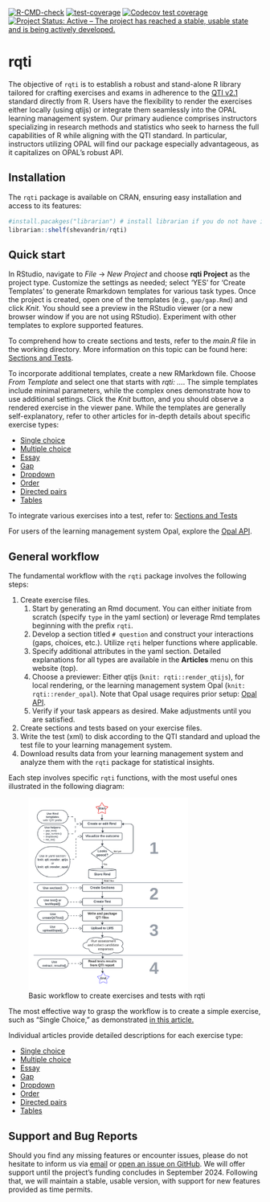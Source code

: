 
<!-- README.md is generated from README.Rmd. Please edit that file -->
<!-- badges: start -->

[![R-CMD-check](https://github.com/shevandrin/rqti/actions/workflows/R-CMD-check.yaml/badge.svg)](https://github.com/shevandrin/rqti/actions/workflows/R-CMD-check.yaml)
[![test-coverage](https://github.com/shevandrin/rqti/actions/workflows/test-coverage.yaml/badge.svg)](https://github.com/shevandrin/rqti/actions/workflows/test-coverage.yaml)
[![Codecov test
coverage](https://codecov.io/gh/shevandrin/rqti/branch/main/graph/badge.svg)](https://app.codecov.io/gh/shevandrin/rqti?branch=main)
[![Project Status: Active – The project has reached a stable, usable state and is being actively developed.](https://www.repostatus.org/badges/latest/active.svg)](https://www.repostatus.org/#active)
<!-- badges: end -->

# rqti

The objective of `rqti` is to establish a robust and stand-alone R
library tailored for crafting exercises and exams in adherence to the
[QTI
v2.1](https://www.imsglobal.org/question/qtiv2p1/imsqti_implv2p1.html)
standard directly from R. Users have the flexibility to render the
exercises either locally (using qtijs) or integrate them seamlessly into
the OPAL learning management system. Our primary audience comprises
instructors specializing in research methods and statistics who seek to
harness the full capabilities of R while aligning with the QTI standard.
In particular, instructors utilizing OPAL will find our package
especially advantageous, as it capitalizes on OPAL’s robust API.

## Installation

The `rqti` package is available on CRAN, ensuring easy installation and access to its features:

``` r
#install.pacakges("librarian") # install librarian if you do not have it yet
librarian::shelf(shevandrin/rqti)
```

<!-- `rqti` have not published yet on CRAN. After publishing it will be possible to install package as follows: -->
<!-- ```{r eval=FALSE} -->
<!-- install.packages("rqti") -->
<!-- ``` -->
<!-- Note that this will start a qtijs server, which will be used for previewing exercises. If you do not need this, turn it off with the environment variable: RQTI_AUTOSTART_SERVER=FALSE (in your .Rprofile or in .Renviron). -->

## Quick start

In RStudio, navigate to *File* -\> *New Project* and choose **rqti
Project** as the project type. Customize the settings as needed; select
‘YES’ for ‘Create Templates’ to generate Rmarkdown templates for various
task types. Once the project is created, open one of the templates
(e.g., `gap/gap.Rmd`) and click *Knit*. You should see a preview in the
RStudio viewer (or a new browser window if you are not using RStudio).
Experiment with other templates to explore supported features.

To comprehend how to create sections and tests, refer to the *main.R*
file in the working directory. More information on this topic can be
found here: [Sections and Tests](articles/section.html).

To incorporate additional templates, create a new RMarkdown file. Choose
*From Template* and select one that starts with *rqti: …*. The simple
templates include minimal parameters, while the complex ones demonstrate
how to use additional settings. Click the *Knit* button, and you should
observe a rendered exercise in the viewer pane. While the templates are
generally self-explanatory, refer to other articles for in-depth details
about specific exercise types:

- [Single choice](articles/singlechoice.html)
- [Multiple choice](articles/multiplechoice.html)
- [Essay](articles/essay.html)
- [Gap](articles/gap.html)
- [Dropdown](articles/dropdown.html)
- [Order](articles/order.html)
- [Directed pairs](articles/directedpairs.html)
- [Tables](articles/table.html)

To integrate various exercises into a test, refer to: [Sections and
Tests](articles/section.html)

For users of the learning management system Opal, explore the [Opal
API](articles/api_opal.html).

## General workflow

The fundamental workflow with the `rqti` package involves the following
steps:

1.  Create exercise files.
    1.  Start by generating an Rmd document. You can either initiate
        from scratch (specify `type` in the yaml section) or leverage
        Rmd templates beginning with the prefix `rqti`.
    2.  Develop a section titled `# question` and construct your
        interactions (gaps, choices, etc.). Utilize `rqti` helper
        functions where applicable.
    3.  Specify additional attributes in the yaml section. Detailed
        explanations for all types are available in the **Articles**
        menu on this website (top).
    4.  Choose a previewer: Either qtijs (`knit: rqti::render_qtijs`),
        for local rendering, or the learning management system Opal
        (`knit: rqti::render_opal`). Note that Opal usage requires prior
        setup: [Opal API](articles/api_opal.html).
    5.  Verify if your task appears as desired. Make adjustments until
        you are satisfied.
2.  Create sections and tests based on your exercise files.
3.  Write the test (xml) to disk according to the QTI standard and
    upload the test file to your learning management system.
4.  Download results data from your learning management system and
    analyze them with the `rqti` package for statistical insights.

Each step involves specific `rqti` functions, with the most useful ones
illustrated in the following diagram:

<figure>
<img src="vignettes/images/workflow.png" style="width:75.0%"
alt="Basic workflow to create exercises and tests with rqti" />
<figcaption aria-hidden="true">Basic workflow to create exercises and
tests with rqti</figcaption>
</figure>

The most effective way to grasp the workflow is to create a simple
exercise, such as “Single Choice,” as demonstrated [in this
article.](articles/singlechoice.html)

Individual articles provide detailed descriptions for each exercise
type:

- [Single choice](articles/singlechoice.html)
- [Multiple choice](articles/multiplechoice.html)
- [Essay](articles/essay.html)
- [Gap](articles/gap.html)
- [Dropdown](articles/dropdown.html)
- [Order](articles/order.html)
- [Directed pairs](articles/directedpairs.html)
- [Tables](articles/table.html)

## Support and Bug Reports

Should you find any missing features or encounter issues, please do not
hesitate to inform us via [email](mailto://shevandrin@gmail.com) or
[open an issue on GitHub](https://github.com/shevandrin/rqti/issues). We
will offer support until the project’s funding concludes in September
2024. Following that, we will maintain a stable, usable version, with
support for new features provided as time permits.

<!-- Why do we need another package for creating exams when there is already the `exams`-package? The philosophy of `exams` is **one for all**, whereas `rqti` follows the Unix-philosophy: **do one thing and do it well**. tldr: -->
<!-- - `rqti` has more (QTI) features (e.g. exercise type) than `exams` -->
<!-- - `rqti` uses OOP (S4), the system is easy to extend (LMS specific needs) -->
<!-- - the Rmd-interface is cleaner as it just focues on QTI -->
<!-- - low-level functions can be used flexibly to create exercises -->
<!-- - `rqti` puts a premium on testing, with currently over 100 tests -->
<!-- - rendering of QTI files in the browser (or viewer pane of RStudio) directly from R -->
<!-- - functions to upload files via REST API to LMS (for us OPAL, but you can implement your own) -->
<!-- If you just use QTI-exercises, you should check out our package. If you need different formats next to QTI, e.g. print, LMS that do not support QTI stick to `exams`. -->
<!-- Just focusing on QTI gives us more time to support great features of the QTI standard that are missing in `exams`. For instance, `rqti` offers dropdown-inputs, ordering-exercises, and match-tables. -->
<!-- ## Installation -->
<!-- ```{r eval=FALSE} -->
<!-- install.packages("librarian") # skip if you have librarian already -->
<!-- librarian::shelf(shevandrin/rqti) -->
<!-- ``` -->
<!-- ##  -->
<!-- ## What is not possible -->
<!-- - Composites (several exercise types in one task) are not implemented because they do not work in our LMS (OPAL); several gaps do work, though -->
<!-- - Associates are not implemented because they does not work in OPAL -->
<!-- ## Comparison between exams and rqti -->
<!-- The `exams` package uses templates and pastes strings together to create rqti files. This has some disadvantages: it is error prone, not easy to maintain and difficult to extend. If for instance, a new exercise type needs to be added, many locations have to be changed. `rqti` is supposed to make life easier by providing some standard functions to create all parts of the QTI xml file. -->
<!-- Extending exams is just a matter of composing the correct `rqti` functions. Testing small `rqti` functions is easy, whereas the main function of `exams` `make_item_body` consists of 736 lines. Indeed, this function has grown substantially over time (todo: provide evidence). -->
<!-- Based on rqti one can also develop new interfaces for creating exercises. -->
